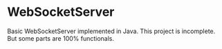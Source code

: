 # WebSocketServer
Basic WebSocketServer implemented in Java.
This project is incomplete. But some parts are 100% functionals.
